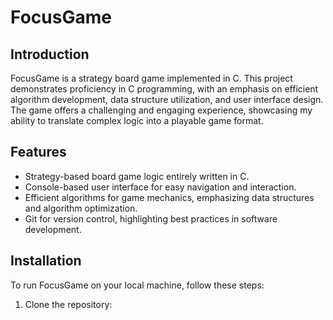 # FocusGame

## Introduction
FocusGame is a strategy board game implemented in C. This project demonstrates proficiency in C programming, with an emphasis on efficient algorithm development, data structure utilization, and user interface design. The game offers a challenging and engaging experience, showcasing my ability to translate complex logic into a playable game format.

## Features
- Strategy-based board game logic entirely written in C.
- Console-based user interface for easy navigation and interaction.
- Efficient algorithms for game mechanics, emphasizing data structures and algorithm optimization.
- Git for version control, highlighting best practices in software development.

## Installation
To run FocusGame on your local machine, follow these steps:

1. Clone the repository:
